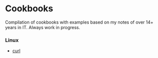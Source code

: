 # Cookbooks

Compilation of cookbooks with examples based on my notes of over 14+ years in IT.
Always work in progress.  

### Linux

* [curl](https://github.com/yuriskinfo/cookbooks/blob/master/curl-cookbook.md)  


